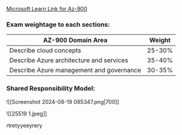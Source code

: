
[Microsoft Learn Link for Az-900](https://learn.microsoft.com/en-us/training/courses/az-900t00)


### Exam weightage to each sections:

| **AZ-900 Domain Area**                   | **Weight** |
| ---------------------------------------- | ---------- |
| Describe cloud concepts                  | 25-30%     |
| Describe Azure architecture and services | 35-40%     |
| Describe Azure management and governance | 30-35%     |
### Shared Responsibility Model:

![[Screenshot 2024-08-19 085347.png|700]]


![[25519 1.jpeg]]


rtretyyeeyrery